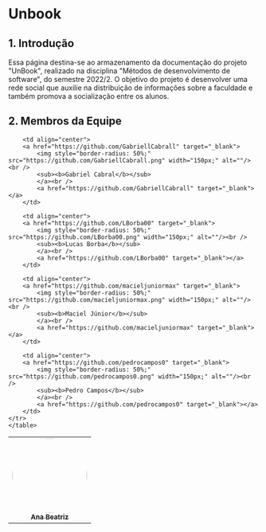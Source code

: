 # **Unbook**

## 1. **Introdução**

Essa página destina-se ao armazenamento da documentação do projeto "UnBook", realizado na disciplina "Métodos de desenvolvimento de software", do semestre 2022/2. O objetivo do projeto é desenvolver uma rede social que auxilie na distribuição de informações sobre a faculdade e também promova a socialização entre os alunos.

## 2. **Membros da Equipe**

<table>
    <tr>
        <td align="center">
        <a href="https://github.com/AnaBeatrizMassuh" target="_blank">
        	<img style="border-radius: 50%;" src="https://github.com/AnaBeatrizMassuh.png" width="150px;" alt=""/><br />
        	<sub><b>Ana Beatriz</b></sub>
        	</a><br />
        	<a href="https://github.com/AnaBeatrizMassuh" target="_blank"></a>
       	</td>

        <td align="center">
        <a href="https://github.com/GabriellCabrall" target="_blank">
        	<img style="border-radius: 50%;" src="https://github.com/GabriellCabrall.png" width="150px;" alt=""/><br />
        	<sub><b>Gabriel Cabral</b></sub>
        	</a><br />
        	<a href="https://github.com/GabriellCabrall" target="_blank"></a>
       	</td>

       	<td align="center">
        <a href="https://github.com/LBorba00" target="_blank">
        	<img style="border-radius: 50%;" src="https://github.com/LBorba00.png" width="150px;" alt=""/><br />
        	<sub><b>Lucas Borba</b></sub>
        	</a><br />
        	<a href="https://github.com/LBorba00" target="_blank"></a>
       	</td>

       	<td align="center">
        <a href="https://github.com/macieljuniormax" target="_blank">
        	<img style="border-radius: 50%;" src="https://github.com/macieljuniormax.png" width="150px;" alt=""/><br />
        	<sub><b>Maciel Júnior</b></sub>
        	</a><br />
        	<a href="https://github.com/macieljuniormax" target="_blank"></a>
       	</td>

       	<td align="center">
        <a href="https://github.com/pedrocampos0" target="_blank">
        	<img style="border-radius: 50%;" src="https://github.com/pedrocampos0.png" width="150px;" alt=""/><br />
        	<sub><b>Pedro Campos</b></sub>
        	</a><br />
        	<a href="https://github.com/pedrocampos0" target="_blank"></a>
       	</td>
    </tr>
    </table>
